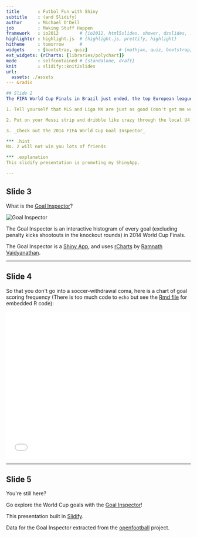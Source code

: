 ```yaml
---
title       : Futbol Fun with Shiny
subtitle    : (and Slidify)
author      : Michael O'Dell
job         : Making Stuff Happen
framework   : io2012        # {io2012, html5slides, shower, dzslides, ...}
highlighter : highlight.js  # {highlight.js, prettify, highlight}
hitheme     : tomorrow      # 
widgets     : [bootstrap, quiz]            # {mathjax, quiz, bootstrap}
ext_widgets: {rCharts: [libraries/polychart]}
mode        : selfcontained # {standalone, draft}
knit        : slidify::knit2slides
url:
  assets: ./assets
--- &radio

## Slide 2
The FIFA World Cup Finals in Brazil just ended, the top European leagues have yet to start, so to satisfy that lingering world class soccer (as we say in the States) craving, you:

1. Tell yourself that MLS and Liga MX are just as good (don't get me wrong, I catch Earthquakes games when I can) and just suffer

2. Put on your Messi strip and dribble like crazy through the local U4 youth team

3. _Check out the 2014 FIFA World Cup Goal Inspector_

*** .hint 
No. 2 will not win you lots of friends

*** .explanation 
This slidify presentation is promoting my ShinyApp.

---
```


## Slide 3
What is the [Goal Inspector](http://mpodell.shinyapps.io/goal_inspector/)?

![Goal Inspector](https://cloud.githubusercontent.com/assets/348433/3713195/02e2da64-1559-11e4-8967-9775fefc78a7.jpg)

The Goal Inspector is an interactive histogram of every goal (excluding penalty kicks shootouts in the knockout rounds) in 2014 World Cup Finals.

The Goal Inspector is a [Shiny App](http://shiny.rstudio.com), and uses [rCharts](http://rcharts.io) by [Ramnath Vaidyanathan](https://github.com/ramnathv).

---

## Slide 4
So that you don't go into a soccer-withdrawal coma, here is a chart of goal scoring frequency (There is too much code to `echo` but see the [Rmd file](https://github.com/mpodell/goal_deck) for embedded R code):

<iframe src=' assets/fig/unnamed-chunk-1.html ' scrolling='no' frameBorder='0' seamless class='rChart polycharts ' id=iframe- chart621079209fff ></iframe> <style>iframe.rChart{ width: 100%; height: 400px;}</style>

---

## Slide 5
You're still here? 

Go explore the World Cup goals with the [Goal Inspector](http://mpodell.shinyapps.io/goal_inspector/)!

This presentation built in [Slidify](http://ramnathv.github.io/slidify/).

Data for the Goal Inspector extracted from the [openfootball](http://openfootball.github.io) project.



